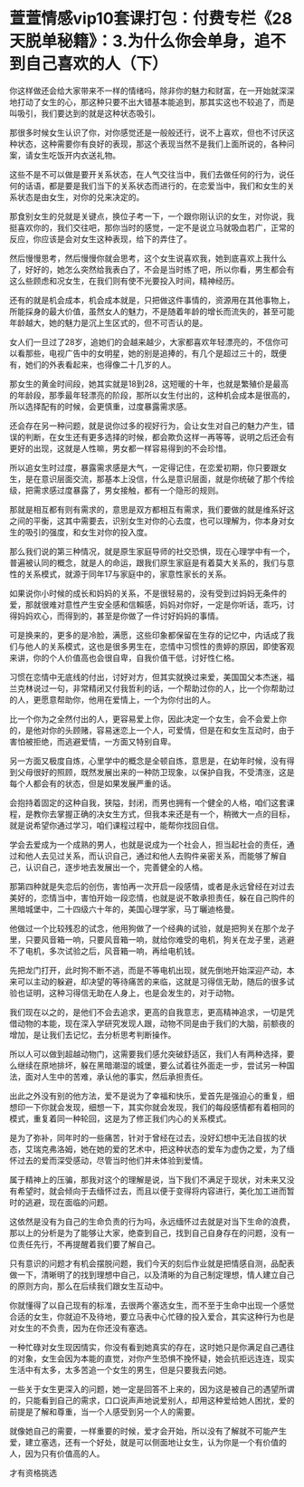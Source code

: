 # 萱萱情感vip10套课打包：付费专栏《28天脱单秘籍》：3.为什么你会单身，追不到自己喜欢的人（下）

你这样做还会给大家带来不一样的情绪吗，除非你的魅力和财富，在一开始就深深地打动了女生的心，那这种只要不出大错基本能追到，那其实这也不较追了，而是叫吸引，我们要达到的就是这种状态吸引。

那很多时候女生认识了你，对你感觉还是一般般还行，说不上喜欢，但也不讨厌这种状态，这种需要你有良好的表现，那这个表现当然不是我们上面所说的，各种问案，请女生吃饭开内衣送礼物。

这些不是不可以做是要开关系状态，在人气交往当中，我们去做任何的行为，说任何的话语，都是要是我们当下的关系状态而进行的，在恋爱当中，我们和女生的关系状态是由女生，对你的兑来决定的。

那食别女生的兑就是关键点，换位子考一下，一个跟你刚认识的女生，对你说，我挺喜欢你的，我们交往吧，那你当时的感觉，一定不是说立马就吸血若广，正常的反应，你应该是会对女生这种表现，给下的弄住了。

然后慢慢思考，然后慢慢你就会思考，这个女生说喜欢我，她到底喜欢上我什么了，好好的，她怎么突然给我表白了，不会是当时练了吧，所以你看，男生都会有这么些顾虑和况女生，在我们则有使不光要投入时间，精神经历。

还有的就是机会成本，机会成本就是，只把做这件事情的，资源用在其他事物上，所能採身的最大价值，虽然女人的魅力，不是随着年龄的增长而流失的，甚至可能年龄越大，她的魅力是沉上生区式的，但不可否认的是。

女人们一旦过了28岁，追她们的会越来越少，大家都喜欢年轻漂亮的，不信你可以看那些，电视广告中的女明星，她的别是追捧的，有几个是超过三十的，既便有，她们的外表看起来，也得像二十几岁的人。

那女生的黄金时间段，她其实就是18到28，这短暖的十年，也就是繁殖价是最高的年龄段，那季最年轻漂亮的阶段，那所以女生付出的，这种机会成本是很高的，所以选择配有的时候，会更慎重，过度暴露需求感。

还会存在另一种问题，就是说你过多的视好行为，会让女生对自己的魅力产生，错误的判断，在女生还有更多选择的时候，都会欺负这样一再等等，说明之后还会有更好的出现，这就是人性嘛，男女都一样容易得到的不会珍惜。

所以追女生时过度，暴露需求感是大气，一定得记住，在恋爱初期，你只要跟女生，是在意识层面交流，那基本上没信，什么是意识层面，就是你统破了那个传绘级，把需求感过度暴露了，男女接触，都有一个隐形的规则。

那就是相互都有则有需求的，意思是双方都相互有需求，我们要做的就是维系好这之间的平衡，这其中需要去，识别女生对你的心去度，也可以理解为，你本身对女生的吸引的强度，和女生对你的投入度。

那么我们说的第三种情况，就是原生家庭导师的社交恐惧，现在心理学中有一个，普遍被认同的概念，就是人的命运，跟我们原生家庭是有着莫大关系的，我们与意性的关系模式，就源于同年17与家庭中的，家意性家长的关系。

如果说你小时候的成长和妈妈的关系，不是很轻易的，没有受到过妈妈无条件的爱，那就很难对意性产生安全感和信賴感，妈妈对你好，一定是你听话，乖巧，讨得妈妈欢心，而得到的，甚至是你做了一件讨好妈妈的事情。

可是换来的，更多的是冷脸，满愿，这些印象都保留在生存的记忆中，内话成了我们与他人的关系模式，这也是很多男生在，恋情中习惯性的贵婷的原因，即使客观来讲，你的个人价值高也会很自卑，自我价值干低，讨好性仁格。

习惯在恋情中无底线的付出，讨好对方，但其实就换过来爱，美国国父本杰迷，福兰克林说过一句，非常精闭又付我哲利的话，一个帮助过你的人，比一个你帮助过的人，更愿意帮助你，他用在爱情上，一个为你付出的人。

比一个你为之全然付出的人，更容易爱上你，因此决定一个女生，会不会爱上你的，是他对你的头顾赌，容易迷恋上一个人，可爱情，但是在和女生互动时，由于害怕被拒绝，而逃避爱情，一方面又特别自卑。

另一方面又极度自炼，心里学中的概念是全顿自炼，意思是，在幼年时候，没有得到父母很好的照顾，既然发展出来的一种防卫现象，以保护自我，不受清涨，这是每个人都会有的状态，但是如果发展严重的话。

会抱持着固定的这种自我，狭隘，封闭，而男也拥有一个健全的人格，咱们这套课程，是教你去掌握正确的决女生方式，但我本来还是有一个，稍微大一点的目标，就是说希望你通过学习，咱们课程过程中，能帮你找回自信。

学会去爱成为一个成熟的男人，也就是说成为一个社会人，担当起社会的责任，通过和他人去见过关系，而认识自己，通过和他人去购件亲密关系，而能够了解自己，认识自己，逐步地去发展出一个，完善健全的人格。

那第四种就是失恋后的创伤，害怕再一次开启一段感情，或者是永远曾经在对过去美好的，恋情当中，害怕开始一段恋情，也就是说不敢承担责任，躲在自己购件的黑暗城堡中，二十四级六十年的，美国心理学家，马丁曬迪格曼。

他做过一个比较残忍的试念，他用狗做了一个经典的试验，就是把狗关在那个龙子里，只要风音箱一响，只要风音箱一响，就给你难受的电机，狗关在龙子里，逃避不了电机，多次试验之后，风音箱一响，再给电机钱。

先把龙门打开，此时狗不断不逃，而是不等电机出现，就先倒地开始深迎产动，本来可以主动的躲避，却决望的等待痛苦的来临，这就是习得信无助，随后的很多试验也证明，这种习得信无助在人身上，也是会发生的，对于动物。

我们现在以之的，是他们不会去追求，更高的自我意志，更高精神追求，一切是凭借动物的本能，现在深入学研究发现人跟，动物不同是由于我们的大脑，前额夜的增加，是让我们去记忆，去分析思考判断操作。

所以人可以做到超越动物门，这需要我们感允突破舒适区，我们人有两种选择，要么继续在原地排坏，躲在黑暗潮湿的城堡，要么试着往外面走一步，尝试另一种国法，面对人生中的苦难，承认他的事实，然后承担责任。

出此之外没有别的他方法，爱不是说为了幸福和快乐，爱首先是强迫心的重复，细想印一下你就会发现，细想一下，其实你就会发现，我们的每段感情都有着相同的模式，重复着同一种轮回，这是为了修正我们内心的关系模式。

是为了弥补，同年时的一些痛苦，针对于曾经在过去，没好幻想中无法自拔的状态，艾瑞克弗洛姆，她在她的爱的艺术中，把这种状态的爱车为虚伪之爱，为了缅怀过去的爱而深受感动，尽管当时他们并未体验到爱情。

属于精神上的压骗，那我对这个的理解是说，当下我们不满足于现状，对未来又没有希望时，就会倾向于去缅怀过去，而且以便于变得将内容进行，美化加工进而暂时的逃避，现在面临的问题。

这依然是没有为自己的生命负责的行为吗，永远缅怀过去就是对当下生命的浪费，那以上的分析是为了能够让大家，绝查到自己，找到自己自身存在的问题，没有一位责任先行，不再提醒着我们要了解自己。

只有意识的问题才有机会摆脱问题，我们今天的刻后作业就是把情感自测，品配表做一下，清晰明了的找到理想中自己，以及清晰的为自己制定理想，情人建立自己的原则方向，那么在后续我们跟女生互动中。

你就懂得了以自己现有的标准，去很两个塞选女生，而不至于生命中出现一个感觉合适的女生，你就迫不及待地，要立马表中心忙碌的投入爱合，其实这种行为也是对女生的不负责，因为在你还没有塞选。

一种忙碌对女生现因情实，你没有看到她真实的存在，这时她只是你满足自己遇往的对象，女生会因为本能的直觉，对你产生恐惧不挽怀疑，她会抗拒远连连，现实生活中有太多，太多苦追一个女生的男生，但是只要我去问她。

一些关于女生更深入的问题，她一定是回答不上来的，因为这是被自己的遇望所谓的，只能看到自己的需求，口口说声声地说爱别人，却用这种爱给她人困扰，爱的前提是了解和尊重，当一个人感受到另一个人的需要。

就像她自己的需要，一样重要的时候，爱才会开始，所以没有了解就不可能产生爱，建立塞选，还有一个好处，就是可以侧面地让女生，认为你是一个有价值的人，因为只有价值高的人。

才有资格挑选